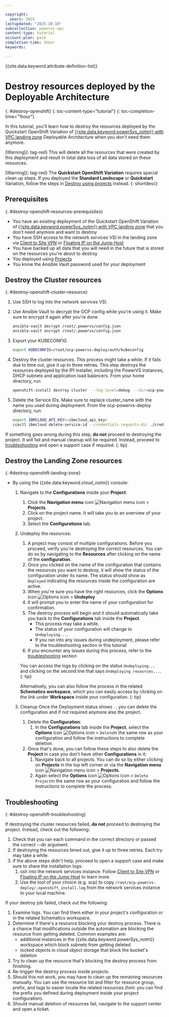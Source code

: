 ```yaml
---

copyright:
  years: 2025
lastupdated: "2025-10-10"
subcollection: powervs-vpc
content-type: tutorial
account-plan: paid
completion-time: 1hour
keywords:

---
```


{{site.data.keyword.attribute-definition-list}}

# Destroy resources deployed by the Deployable Architecture
{: #destroy-openshift}
{: toc-content-type="tutorial"}
{: toc-completion-time="1hour"}

In this tutorial, you'll learn how to destroy the resources deployed by the Quickstart OpenShift Variation of [{{site.data.keyword.powerSys_notm}} with VPC landing zone](/catalog/architecture/deploy-arch-ibm-pvs-inf-2dd486c7-b317-4aaa-907b-42671485ad96-global) Deployable Architecture when you don't need them anymore.

[Warning]{: tag-red} This will delete all the resources that were created by this deployment and result in total data loss of all data stored on these resources.

[Warning]{: tag-red} The **Quickstart OpenShift Variation** requires special clean up steps. If you deployed the **Standard Landscape** or **Quickstart** Variation, follow the steps in [Destroy using projects](/docs/secure-enterprise?topic=destroy-openshift) instead.
{: shortdesc}

## Prerequisites
{: #destroy-openshift-resources-prerequisites}

- You have an existing deployment of the Quickstart OpenShift Variation of [{{site.data.keyword.powerSys_notm}} with VPC landing zone](/catalog/architecture/deploy-arch-ibm-pvs-sap-9aa6135e-75d5-467e-9f4a-ac2a21c069b8-global) that you don't need anymore and want to destroy
- You have SSH access to the network services VSI in the landing zone via [Client to Site VPN](/docs/powervs-vpc?topic=powervs-vpc-solution-connect-client-vpn) or [Floating IP on the Jump Host](/docs/powervs-vpc?topic=powervs-vpc-solution-ssh)
- You have backed up all data that you will need in the future that is stored on the resources you're about to destroy
- You deployed using [Projects](/docs/secure-enterprise?topic=secure-enterprise-understanding-projects)
- You know the Ansible Vault password used for your deployment

## Destroy the Cluster resources
{: #destroy-openshift-cluster-resource}

1. Use SSH to log into the network services VSI.
1. Use Ansible Vault to decrypt the OCP config while you're using it. Make sure to encrypt it again after you're done.

    ```bash
    ansible-vault decrypt /root/.powervs/config.json
    ansible-vault encrypt /root/.powervs/config.json
    ```

1. Export your KUBECONFIG

    ```bash
    export KUBECONFIG=/root/ocp-powervs-deploy/auth/kubeconfig
    ```

1. Destroy the cluster resources. This process might take a while. If it fails due to time out, give it up to three retries. This step destroys the resources deployed by the IPI installer, including the PowerVS instances, DHCP subnets and application load balancers. From your home directory, run

    ```bash
    openshift-install destroy cluster  --log-level=debug  --dir=ocp-powervs-deploy/
    ```

1. Delete the Service IDs. Make sure to replace cluster_name with the name you used during deployment. From the ocp-powervs-deploy directory, run:

    ```bash
    export IBMCLOUD_API_KEY=<ibmcloud_api_key>
    ccoctl ibmcloud delete-service-id --credentials-requests-dir ./credreqs --name <cluster_name>
    ```

If something goes wrong during this step, **do not** proceed to destroying the project. It will fail and manual cleanup will be required. Instead, proceed to [troubleshooting](#destroy-openshift-troubleshooting) and open a support case if required.
{: tip}


## Destroy the Landing Zone resources
{: #destroy-openshift-landing-zone}

- By using the {{site.data.keyword.cloud_notm}} console:
    1.  Navigate to the **Configurations** inside your **Project**:
        1.  Click the **Navigation menu** icon ![Navigation menu icon](../icons/icon_hamburger.svg "Menu") > **Projects**.
        1.  Click on the project name. It will take you to an overview of your project.
        1.  Select the **Configurations** tab.

    1.  Undeploy the resources:
        1.  A project may consist of multiple configurations. Before you proceed, verify you're destroying the correct resources. You can do so by navigating to the **Resources** after clicking on the name of the **configuration**.
        1.  Once you clicked on the name of the configuration that contains the resources you want to destroy, it will show the status of the configuration under its name. The status should show as `Deployed` indicating the resources inside the configuration are active.
        1.  When you're sure you have the right resources, click the **Options** icon ![Options icon](../icons/action-menu-icon.svg "Options") > **Undeploy**
        1.  It will prompt you to enter the name of your configuration for confirmation.
        1.  The destroy process will begin and it should automatically take you back to the **Configurations** tab inside the **Project**.
            - This process may take a while.
            - The status of your configuration will change to `Undeploying...`.
            - If you ran into any issues during undeployment, please refer to the troubleshooting section in this tutorial
        1.  If you encounter any issues during this process, refer to the [troubleshooting](#destroy-openshift-troubleshooting) section


        You can access the logs by clicking on the status `Undeploying...` and clicking on the second line that says `Undeploying resources...`.
        {: tip}

        Alternatively, you can also follow the process in the related **Schematics workspace**, which you can easily access by clicking on the link under **Workspace** inside your configuration.
        {: tip}

    1.  Cleanup
        Once the Deployment status shows `-`, you can delete the configuration and if not required anymore also the project.
        1. Delete the **Configuration**:
            1.  In the **Configurations** tab inside the **Project**, select the **Options** icon ![Options icon](../icons/action-menu-icon.svg "Options") > `Delete`in the same row as your configuration and follow the instructions to complete deletion.
        1.  Once that's done, you can follow these steps to also delete the **Project** in case you don't have other **Configurations** in it:
            1.  Navigate back to all projects. You can do so by either clicking on **Projects** in the top left corner or via the **Navigation menu** icon ![Navigation menu icon](../icons/icon_hamburger.svg "Menu") > **Projects**.
            1.  Again select the **Options** icon ![Options icon](../icons/action-menu-icon.svg "Options") > `Delete Project`in the same row as your configuration and follow the instructions to complete the process.

## Troubleshooting
{: #destroy-openshift-troubleshooting}

If destroying the cluster resources failed, **do not** proceed to destroying the project. Instead, check out the following:
1. Check that you ran each command in the correct directory or passed the correct --dir argument.
1. If destroying the resources timed out, give it up to three retries. Each try may take a while.
1. If the above steps didn't help, proceed to open a support case and make sure to share the installation logs:
    1. ssh into the network services instance. Follow [Client to Site VPN](/docs/powervs-vpc?topic=powervs-vpc-solution-connect-client-vpn) or [Floating IP on the Jump Host](/docs/powervs-vpc?topic=powervs-vpc-solution-ssh) to learn more.
    1. Use the tool of your choice (e.g. scp) to copy `/root/ocp-powervs-deploy/.openshift_install.log` from the network services instance to your local machine.

If your destroy job failed, check out the following:
1. Examine logs. You can find them either in your project's configuration or in the related Schematics workspace.
1. Determine if there's a resource blocking your destroy process. There is a chance that modifications outside the automation are blocking the resource from getting deleted. Common examples are:
    - additional instances in the {{site.data.keyword.powerSys_notm}} workspace which block subnets from getting deleted
    - locked objects in cloud object storage that block the bucket's deletion
1. Try to clean up the resource that's blocking the destroy process from finishing.
1. Re-trigger the destroy process inside projects.
1. Should this not work, you may have to clean up the remaining resources manually. You can use the resource list and filter for resource group, prefix, and tags to easier locate the related resources (hint: you can find the prefix you defined during deployment inside your project configuration).
1. Should manual deletion of resources fail, navigate to the support center and open a ticket.

